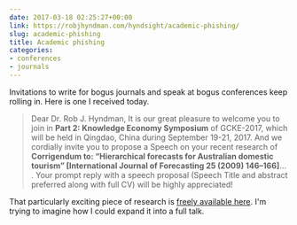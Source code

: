 ```yaml
---
date: 2017-03-18 02:25:27+00:00
link: https://robjhyndman.com/hyndsight/academic-phishing/
slug: academic-phishing
title: Academic phishing
categories:
- conferences
- journals
---
```


Invitations to write for bogus journals and speak at bogus conferences keep rolling in. Here is one I received today.


> Dear Dr. Rob J. Hyndman,
> It is our great pleasure to welcome you to join in **Part 2: Knowledge Economy Symposium** of GCKE-2017, which will be held in Qingdao, China during September 19-21, 2017. And we cordially invite you to propose a Speech on your recent research of **Corrigendum to: “Hierarchical forecasts for Australian domestic tourism” [International Journal of Forecasting 25 (2009) 146–166]**... . Your prompt reply with a speech proposal (Speech Title and abstract preferred along with full CV) will be highly appreciated!

That particularly exciting piece of research is [freely available here](http://www.sciencedirect.com/science/article/pii/S0169207014001113). I'm trying to imagine how I could expand it into a full talk.
